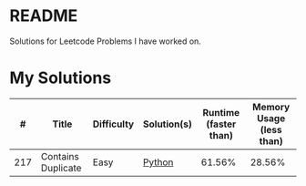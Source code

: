 # README

Solutions for Leetcode Problems I have worked on.

# My Solutions

| **#** | **Title**          | **Difficulty** | **Solution(s)**          | **Runtime (faster than)** | **Memory Usage (less than)** |
| ----- | ------------------ | -------------- | ------------------------ | ------------------------- | ---------------------------- |
| 217   | Contains Duplicate | Easy           | [Python](www.google.com) | 61.56%                    | 28.56%                       |

